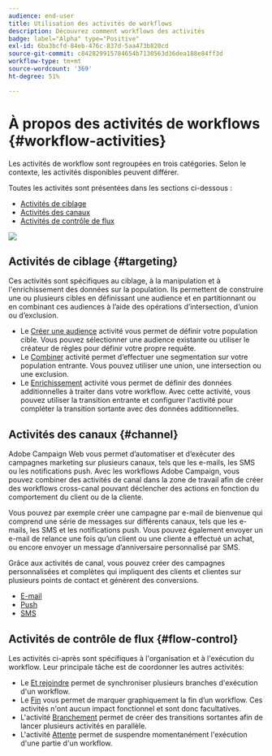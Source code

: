 ```yaml
---
audience: end-user
title: Utilisation des activités de workflows
description: Découvrez comment workflows des activités
badge: label="Alpha" type="Positive"
exl-id: 6ba3bcfd-84eb-476c-837d-5aa473b820cd
source-git-commit: c842829915784654b7130563d36dea188e84ff3d
workflow-type: tm+mt
source-wordcount: '369'
ht-degree: 51%

---
```



# À propos des activités de workflows {#workflow-activities}

Les activités de workflow sont regroupées en trois catégories. Selon le contexte, les activités disponibles peuvent différer.

Toutes les activités sont présentées dans les sections ci-dessous :

* [Activités de ciblage](#targeting)
* [Activités des canaux](#channel)
* [Activités de contrôle de flux](#flow-control)

![](../assets/wokflow-activities.png)

## Activités de ciblage {#targeting}

Ces activités sont spécifiques au ciblage, à la manipulation et à l&#39;enrichissement des données sur la population. Ils permettent de construire une ou plusieurs cibles en définissant une audience et en partitionnant ou en combinant ces audiences à l’aide des opérations d’intersection, d’union ou d’exclusion.

* Le [Créer une audience](build-audience.md) activité vous permet de définir votre population cible. Vous pouvez sélectionner une audience existante ou utiliser le créateur de règles pour définir votre propre requête.
* Le [Combiner](combine.md) activité permet d’effectuer une segmentation sur votre population entrante. Vous pouvez utiliser une union, une intersection ou une exclusion.
* Le [Enrichissement](enrichment.md) activité vous permet de définir des données additionnelles à traiter dans votre workflow. Avec cette activité, vous pouvez utiliser la transition entrante et configurer l&#39;activité pour compléter la transition sortante avec des données additionnelles.

## Activités des canaux {#channel}

Adobe Campaign Web vous permet d’automatiser et d’exécuter des campagnes marketing sur plusieurs canaux, tels que les e-mails, les SMS ou les notifications push. Avec les workflows Adobe Campaign, vous pouvez combiner des activités de canal dans la zone de travail afin de créer des workflows cross-canal pouvant déclencher des actions en fonction du comportement du client ou de la cliente.

Vous pouvez par exemple créer une campagne par e-mail de bienvenue qui comprend une série de messages sur différents canaux, tels que les e-mails, les SMS et les notifications push. Vous pouvez également envoyer un e-mail de relance une fois qu’un client ou une cliente a effectué un achat, ou encore envoyer un message d’anniversaire personnalisé par SMS.

Grâce aux activités de canal, vous pouvez créer des campagnes personnalisées et complètes qui impliquent des clients et clientes sur plusieurs points de contact et génèrent des conversions.

* [E-mail](email.md)
* [Push](push.md)
* [SMS](sms.md)

## Activités de contrôle de flux {#flow-control}

Les activités ci-après sont spécifiques à l&#39;organisation et à l&#39;exécution du workflow. Leur principale tâche est de coordonner les autres activités:

* Le [Et rejoindre](and-join.md) permet de synchroniser plusieurs branches d&#39;exécution d&#39;un workflow.
* Le [Fin](end.md) vous permet de marquer graphiquement la fin d’un workflow. Ces activités n&#39;ont aucun impact fonctionnel et sont donc facultatives.
* L&#39;activité [Branchement](fork.md) permet de créer des transitions sortantes afin de lancer plusieurs activités en parallèle.
* L&#39;activité [Attente](wait.md) permet de suspendre momentanément l&#39;exécution d&#39;une partie d&#39;un workflow.

<!--
## Data management activities {#data-management}

overview: what they're used for
which use case you can perform with them

list available activites + short description + ref to section
-->

